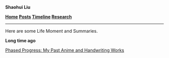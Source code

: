 **Shaohui Liu**

**[Home](index.html)    [Posts](posts.html)    [Timeline](timeline.html)    [Research](research.html)**

---

Here are some Life Moment and Summaries.

**Long time ago**

[Phased Progress: My Past Anime and Handwriting Works](./my-painting-work-0,html)

